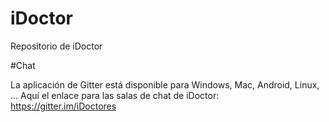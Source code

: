 # iDoctor

Repositorio de iDoctor

#Chat

La aplicación de Gitter está disponible para Windows, Mac, Android, Linux, ...
Aquí el enlace para las salas de chat de iDoctor: https://gitter.im/iDoctores
